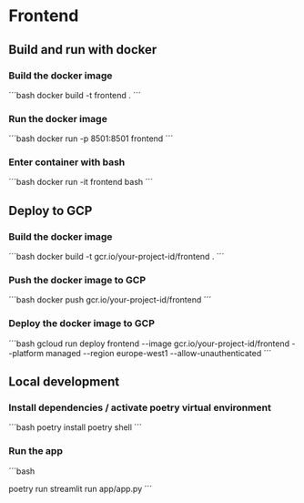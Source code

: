 # Frontend

## Build and run with docker

### Build the docker image

´´´bash
docker build -t frontend .
´´´

### Run the docker image

´´´bash
docker run -p 8501:8501 frontend
´´´

### Enter container with bash

´´´bash
docker run -it frontend bash
´´´

## Deploy to GCP

### Build the docker image

´´´bash
docker build -t gcr.io/your-project-id/frontend .
´´´

### Push the docker image to GCP

´´´bash
docker push gcr.io/your-project-id/frontend
´´´

### Deploy the docker image to GCP

´´´bash
gcloud run deploy frontend --image gcr.io/your-project-id/frontend --platform managed --region europe-west1 --allow-unauthenticated
´´´

## Local development

### Install dependencies / activate poetry virtual environment

´´´bash
poetry install
poetry shell
´´´

### Run the app

´´´bash

poetry run streamlit run app/app.py
´´´

